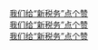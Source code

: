   
[我们给“新税务”点个赞](http://www.dianyue.me/archives/485/d7fn0cisyykkmeht/)  
[我们给“新税务”点个赞](http://www.dianyue.me/archives/127/kslk5efc2unpz43g/)  
[我们给“新税务”点个赞](http://www.dianyue.me/archives/688/pjqi5dcsca2c8qnb/)